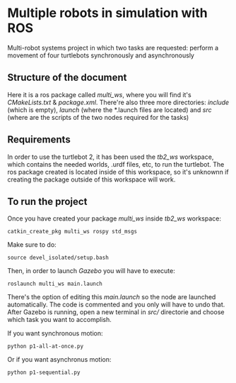 # Multiple robots in simulation with ROS

Multi-robot systems project in which two tasks are requested: perform a movement of four turtlebots synchronously and asynchronously

## Structure of the document

Here it is a ros package called *multi_ws*, where you will find it's *CMakeLists.txt* & *package.xml*. There're also three more directories: *include* (which is empty), *launch* (where the *.launch files are located) and *src* (where are the scripts of the two nodes required for the tasks) 


## Requirements

In order to use the turtlebot 2, it has been used the *tb2_ws* workspace, which contains the needed worlds, .urdf files, etc, to run the turtlebot. The ros package created is located inside of this workspace, so it's unknownn if creating the package outside of this workspace will work. 


## To run the project

Once you have created your package *multi_ws* inside *tb2_ws* workspace: 
```
catkin_create_pkg multi_ws rospy std_msgs
```

Make sure to do:
```
source devel_isolated/setup.bash
```

Then, in order to launch *Gazebo* you will have to execute: 
```
roslaunch multi_ws main.launch
```

There's the option of editing this *main.launch* so the node are launched automatically. The code is commented and you only will have to undo that. After Gazebo is running, open a new terminal in *src/* directorie and choose which task you want to accomplish.

If you want synchronous motion:
```
python p1-all-at-once.py
```

Or if you want asynchronus motion: 
```
python p1-sequential.py
```
